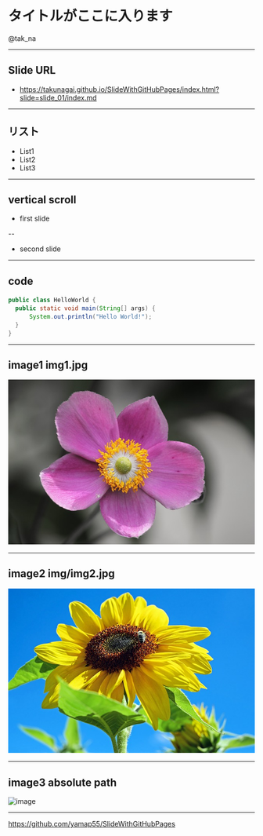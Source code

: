 # タイトルがここに入ります

@tak_na

---

## Slide URL

- https://takunagai.github.io/SlideWithGitHubPages/index.html?slide=slide_01/index.md

---

<section data-background="img/img2.jpg">

## リスト

- List1
- List2
- List3

</section>


---

## vertical scroll

- first slide

--

- second slide

---

## code

```java
public class HelloWorld {
  public static void main(String[] args) {
      System.out.println("Hello World!");
  }
}
```

---

## image1 img1.jpg

![image](img/img1.jpg)

---

## image2 img/img2.jpg

![image](img/img2.jpg)

---

## image3 absolute path

![image](//yamap55.github.io/Slide/20170827/img1.jpg)

---

https://github.com/yamap55/SlideWithGitHubPages
